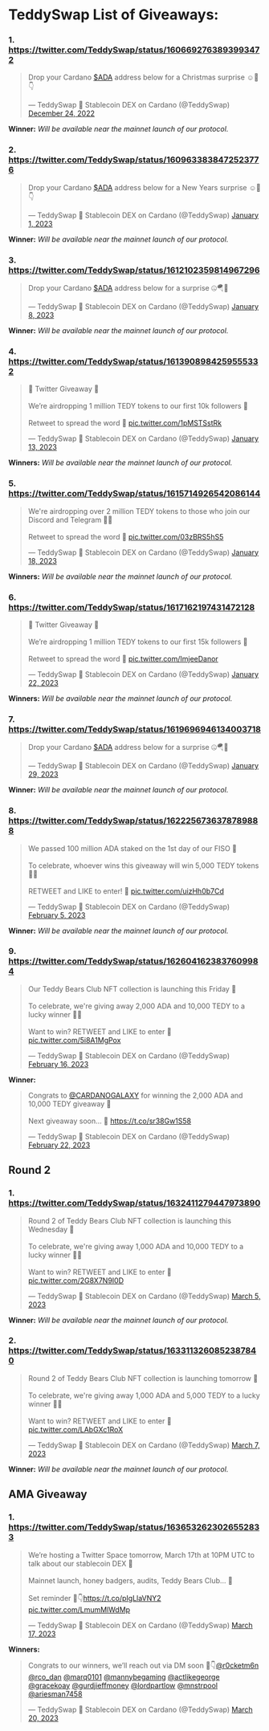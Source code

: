 # TeddySwap List of Giveaways:


### 1. https://twitter.com/TeddySwap/status/1606692763893993472
<blockquote class="twitter-tweet"><p lang="en" dir="ltr">Drop your Cardano <a href="https://twitter.com/search?q=%24ADA&amp;src=ctag&amp;ref_src=twsrc%5Etfw">$ADA</a> address below for a Christmas surprise ☺️🎁👇</p>&mdash; TeddySwap 🧸 Stablecoin DEX on Cardano (@TeddySwap) <a href="https://twitter.com/TeddySwap/status/1606692763893993472?ref_src=twsrc%5Etfw">December 24, 2022</a></blockquote> 

**Winner:** _Will be available near the mainnet launch of our protocol._

### 2. https://twitter.com/TeddySwap/status/1609633838472523776
<blockquote class="twitter-tweet"><p lang="en" dir="ltr">Drop your Cardano <a href="https://twitter.com/search?q=%24ADA&amp;src=ctag&amp;ref_src=twsrc%5Etfw">$ADA</a> address below for a New Years surprise ☺️🎁👇</p>&mdash; TeddySwap 🧸 Stablecoin DEX on Cardano (@TeddySwap) <a href="https://twitter.com/TeddySwap/status/1609633838472523776?ref_src=twsrc%5Etfw">January 1, 2023</a></blockquote>

**Winner:** _Will be available near the mainnet launch of our protocol._

### 3. https://twitter.com/TeddySwap/status/1612102359814967296
<blockquote class="twitter-tweet"><p lang="en" dir="ltr">Drop your Cardano <a href="https://twitter.com/search?q=%24ADA&amp;src=ctag&amp;ref_src=twsrc%5Etfw">$ADA</a> address below for a surprise 🤐🪂🍯</p>&mdash; TeddySwap 🧸 Stablecoin DEX on Cardano (@TeddySwap) <a href="https://twitter.com/TeddySwap/status/1612102359814967296?ref_src=twsrc%5Etfw">January 8, 2023</a></blockquote>

**Winner:** _Will be available near the mainnet launch of our protocol._

### 4. https://twitter.com/TeddySwap/status/1613908984259555332
<blockquote class="twitter-tweet"><p lang="en" dir="ltr">🎁 Twitter Giveaway 🎁<br><br>We’re airdropping 1 million TEDY tokens to our first 10k followers 🎉<br><br>Retweet to spread the word 🧸 <a href="https://t.co/1pMSTSstRk">pic.twitter.com/1pMSTSstRk</a></p>&mdash; TeddySwap 🧸 Stablecoin DEX on Cardano (@TeddySwap) <a href="https://twitter.com/TeddySwap/status/1613908984259555332?ref_src=twsrc%5Etfw">January 13, 2023</a></blockquote>

**Winners:** _Will be available near the mainnet launch of our protocol._

### 5. https://twitter.com/TeddySwap/status/1615714926542086144
<blockquote class="twitter-tweet"><p lang="en" dir="ltr">We&#39;re airdropping over 2 million TEDY tokens to those who join our Discord and Telegram 🧸🍯<br><br>Retweet to spread the word 🎉 <a href="https://t.co/03zBRS5hS5">pic.twitter.com/03zBRS5hS5</a></p>&mdash; TeddySwap 🧸 Stablecoin DEX on Cardano (@TeddySwap) <a href="https://twitter.com/TeddySwap/status/1615714926542086144?ref_src=twsrc%5Etfw">January 18, 2023</a></blockquote> 

**Winners:** _Will be available near the mainnet launch of our protocol._

### 6. https://twitter.com/TeddySwap/status/1617162197431472128
<blockquote class="twitter-tweet"><p lang="en" dir="ltr">🎁 Twitter Giveaway 🎁<br><br>We’re airdropping 1 million TEDY tokens to our first 15k followers 🎉<br><br>Retweet to spread the word 🧸 <a href="https://t.co/ImjeeDanor">pic.twitter.com/ImjeeDanor</a></p>&mdash; TeddySwap 🧸 Stablecoin DEX on Cardano (@TeddySwap) <a href="https://twitter.com/TeddySwap/status/1617162197431472128?ref_src=twsrc%5Etfw">January 22, 2023</a></blockquote> 

**Winners:** _Will be available near the mainnet launch of our protocol._

### 7. https://twitter.com/TeddySwap/status/1619696946134003718
<blockquote class="twitter-tweet"><p lang="en" dir="ltr">Drop your Cardano <a href="https://twitter.com/search?q=%24ADA&amp;src=ctag&amp;ref_src=twsrc%5Etfw">$ADA</a> address below for a surprise 🤐🪂🍯</p>&mdash; TeddySwap 🧸 Stablecoin DEX on Cardano (@TeddySwap) <a href="https://twitter.com/TeddySwap/status/1619696946134003718?ref_src=twsrc%5Etfw">January 29, 2023</a></blockquote> 

**Winner:** _Will be available near the mainnet launch of our protocol._

### 8. https://twitter.com/TeddySwap/status/1622256736378789888
<blockquote class="twitter-tweet"><p lang="en" dir="ltr">We passed 100 million ADA staked on the 1st day of our FISO 🥳<br><br>To celebrate, whoever wins this giveaway will win 5,000 TEDY tokens 🧸🍯<br><br>RETWEET and LIKE to enter! 🎉 <a href="https://t.co/uizHh0b7Cd">pic.twitter.com/uizHh0b7Cd</a></p>&mdash; TeddySwap 🧸 Stablecoin DEX on Cardano (@TeddySwap) <a href="https://twitter.com/TeddySwap/status/1622256736378789888?ref_src=twsrc%5Etfw">February 5, 2023</a></blockquote> 

**Winner:** _Will be available near the mainnet launch of our protocol._

### 9. https://twitter.com/TeddySwap/status/1626041623837609984
<blockquote class="twitter-tweet"><p lang="en" dir="ltr">Our Teddy Bears Club NFT collection is launching this Friday 🥳<br><br>To celebrate, we&#39;re giving away 2,000 ADA and 10,000 TEDY to a lucky winner 🧸🍯<br><br>Want to win? RETWEET and LIKE to enter 🎉 <a href="https://t.co/5i8A1MgPox">pic.twitter.com/5i8A1MgPox</a></p>&mdash; TeddySwap 🧸 Stablecoin DEX on Cardano (@TeddySwap) <a href="https://twitter.com/TeddySwap/status/1626041623837609984?ref_src=twsrc%5Etfw">February 16, 2023</a></blockquote>

**Winner:** <blockquote class="twitter-tweet"><p lang="en" dir="ltr">Congrats to <a href="https://twitter.com/CARDANOGALAXY?ref_src=twsrc%5Etfw">@CARDANOGALAXY</a> for winning the 2,000 ADA and 10,000 TEDY giveaway 🥳<br><br>Next giveaway soon… 🧸 <a href="https://t.co/sr38Gw1S58">https://t.co/sr38Gw1S58</a></p>&mdash; TeddySwap 🧸 Stablecoin DEX on Cardano (@TeddySwap) <a href="https://twitter.com/TeddySwap/status/1628457595001339905?ref_src=twsrc%5Etfw">February 22, 2023</a></blockquote> 

## Round 2

### 1. https://twitter.com/TeddySwap/status/1632411279447973890
<blockquote class="twitter-tweet"><p lang="en" dir="ltr">Round 2 of Teddy Bears Club NFT collection is launching this Wednesday 🥳<br><br>To celebrate, we&#39;re giving away 1,000 ADA and 10,000 TEDY to a lucky winner 🧸🍯<br><br>Want to win? RETWEET and LIKE to enter 🎉 <a href="https://t.co/2G8X7N9I0D">pic.twitter.com/2G8X7N9I0D</a></p>&mdash; TeddySwap 🧸 Stablecoin DEX on Cardano (@TeddySwap) <a href="https://twitter.com/TeddySwap/status/1632411279447973890?ref_src=twsrc%5Etfw">March 5, 2023</a></blockquote> 

**Winner:** _Will be available near the mainnet launch of our protocol._

### 2. https://twitter.com/TeddySwap/status/1633113260852387840
<blockquote class="twitter-tweet"><p lang="en" dir="ltr">Round 2 of Teddy Bears Club NFT collection is launching tomorrow 🥳<br><br>To celebrate, we&#39;re giving away 1,000 ADA and 5,000 TEDY to a lucky winner 🧸🍯<br><br>Want to win? RETWEET and LIKE to enter 🎉 <a href="https://t.co/LAbGXc1RoX">pic.twitter.com/LAbGXc1RoX</a></p>&mdash; TeddySwap 🧸 Stablecoin DEX on Cardano (@TeddySwap) <a href="https://twitter.com/TeddySwap/status/1633113260852387840?ref_src=twsrc%5Etfw">March 7, 2023</a></blockquote> 

**Winner:** _Will be available near the mainnet launch of our protocol._

## AMA Giveaway

### 1. https://twitter.com/TeddySwap/status/1636532623026552833
<blockquote class="twitter-tweet"><p lang="en" dir="ltr">We’re hosting a Twitter Space tomorrow, March 17th at 10PM UTC to talk about our stablecoin DEX 🧸<br><br>Mainnet launch, honey badgers, audits, Teddy Bears Club… 🍯<br><br>Set reminder 🍼👇<a href="https://t.co/pIgLlaVNY2">https://t.co/pIgLlaVNY2</a> <a href="https://t.co/LmumMlWdMp">pic.twitter.com/LmumMlWdMp</a></p>&mdash; TeddySwap 🧸 Stablecoin DEX on Cardano (@TeddySwap) <a href="https://twitter.com/TeddySwap/status/1636532623026552833?ref_src=twsrc%5Etfw">March 17, 2023</a></blockquote> 

**Winners:** <blockquote class="twitter-tweet"><p lang="en" dir="ltr">Congrats to our winners, we’ll reach out via DM soon 🎉👇<a href="https://twitter.com/r0cketm6n?ref_src=twsrc%5Etfw">@r0cketm6n</a> <a href="https://twitter.com/rco_dan?ref_src=twsrc%5Etfw">@rco_dan</a> <a href="https://twitter.com/marq0101?ref_src=twsrc%5Etfw">@marq0101</a> <a href="https://twitter.com/mannybegaming?ref_src=twsrc%5Etfw">@mannybegaming</a> <a href="https://twitter.com/ActLikeGeorge?ref_src=twsrc%5Etfw">@actlikegeorge</a> <a href="https://twitter.com/gracekoay?ref_src=twsrc%5Etfw">@gracekoay</a> <a href="https://twitter.com/Gurdjieffmoney?ref_src=twsrc%5Etfw">@gurdjieffmoney</a> <a href="https://twitter.com/LordPartlow?ref_src=twsrc%5Etfw">@lordpartlow</a> <a href="https://twitter.com/MnstrPool?ref_src=twsrc%5Etfw">@mnstrpool</a> <a href="https://twitter.com/ariesman7458?ref_src=twsrc%5Etfw">@ariesman7458</a></p>&mdash; TeddySwap 🧸 Stablecoin DEX on Cardano (@TeddySwap) <a href="https://twitter.com/TeddySwap/status/1637951219820888065?ref_src=twsrc%5Etfw">March 20, 2023</a></blockquote>
